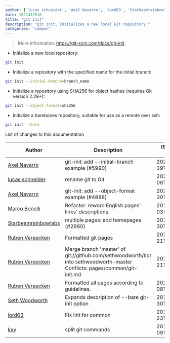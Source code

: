 ```yaml
---
author: ['lucas schneider', 'Axel Navarro', 'lord63', 'Starbeamrainbowlabs', 'Marco Bonelli', 'kxy', 'Seth Woodworth', 'Ruben Vereecken']
date: 1621437616
title: "git init"
description: "git init, Initializes a new local Git repository."
categories: "common"
---
```

> More information: <https://git-scm.com/docs/git-init>.

- Initialize a new local repository:

```bash
git init
```

- Initialize a repository with the specified name for the initial branch:

```bash
git init --initial-branch=branch_name
```

- Initialize a repository using SHA256 for object hashes (requires Git version 2.29+):

```bash
git init --object-format=sha256
```

- Initialize a barebones repository, suitable for use as a remote over ssh:

```bash
git init --bare
```
List of changes to this documentation


Author | Description | ISO 8601 Date | GitHub link
------|-----|-----|-----
[Axel Navarro](mailto:navarroaxel@gmail.com) | git-init: add --initial-branch example (#5990) | 2021-05-19T17:20:16 | [9c2d5b51a618](https://github.com/tldr-pages/tldr/commit/9c2d5b51a618edd413a19585ec725e294e65b0e4)
[lucas schneider](mailto:casdpa@gmail.com) | rename git to Git | 2021-01-08T14:09:54 | [eef3712fc3a6](https://github.com/tldr-pages/tldr/commit/eef3712fc3a6a3774384b2e4ed934583c8349d75)
[Axel Navarro](mailto:navarroaxel@gmail.com) | git-init: add --object-format example (#4888) | 2020-10-30T13:28:18 | [04591b14dc71](https://github.com/tldr-pages/tldr/commit/04591b14dc715036f6cb31f71350a60efff212ad)
[Marco Bonelli](mailto:marco@mebeim.net) | Refactor: reword English pages' links' descriptions. | 2019-06-03T14:19:41 | [66abb98ce935](https://github.com/tldr-pages/tldr/commit/66abb98ce935c0f4516bf30c4d6da72180d5a3ab)
[Starbeamrainbowlabs](mailto:sbrl@starbeamrainbowlabs.com) | multiple pages: add homepages (#2660) | 2019-01-30T12:19:23 | [a19866e88add](https://github.com/tldr-pages/tldr/commit/a19866e88addb239484637579b17e7c6ea9b53aa)
[Ruben Vereecken](mailto:rubenvereecken@gmail.com) | Formatted git pages | 2016-01-21T13:08:45 | [d72dea793175](https://github.com/tldr-pages/tldr/commit/d72dea793175ac3b51c4e5c482403fddf8011737)
[Ruben Vereecken](mailto:rubenvereecken@gmail.com) | Merge branch 'master' of git://github.com/sethwoodworth/tldr into sethwoodworth-master Conflicts: pages/common/git-init.md | 2016-01-21T13:08:07 | [d00c14960da4](https://github.com/tldr-pages/tldr/commit/d00c14960da481bd65b3a567786b40a3c3211b1d)
[Ruben Vereecken](mailto:rubenvereecken@gmail.com) | Formatted all pages according to guidelines. | 2016-01-08T09:38:59 | [066582e8eab5](https://github.com/tldr-pages/tldr/commit/066582e8eab57bce9861cc8d379e158d61f1cc95)
[Seth Woodworth](mailto:seth.ww@thelevelup.com) | Expands description of --bare git-init option | 2015-12-30T19:54:58 | [a0f62e582a44](https://github.com/tldr-pages/tldr/commit/a0f62e582a445ccfc46b8e0bbdd3c6097560b78b)
[lord63](mailto:lord63.j@gmail.com) | Fix lint for common | 2015-10-23T02:02:34 | [56a7cba6568f](https://github.com/tldr-pages/tldr/commit/56a7cba6568fcdaaeca2ddf0b80341cfc7de6285)
[kxy](mailto:kyrwastaken@gmail.com) | split git commands | 2014-03-09T13:20:13 | [4d70294f065f](https://github.com/tldr-pages/tldr/commit/4d70294f065f8d6d9fd6c0add28968cb9ca725ff)

